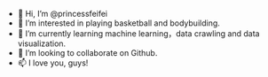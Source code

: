 - 👋 Hi, I’m @princessfeifei
- 👀 I’m interested in playing basketball and bodybuilding.
- 🌱 I’m currently learning machine learning，data crawling and data visualization.
- 💞️ I’m looking to collaborate on Github.
- 📫 I love you, guys!

